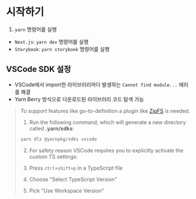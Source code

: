 # 시작하기

1. `yarn` 명령어를 실행

- `Next.js`: `yarn dev` 명령어를 실행
- `Storybook`: `yarn storybook` 명령어를 실행

## VSCode SDK 설정

- VSCode에서 import한 라이브러리마다 발생하는 `Cannot find module...` 에러를 해결
- Yarn Berry 방식으로 다운로드된 라이브러리 코드 탐색 가능

> To support features like go-to-definition a plugin like [ZipFS](https://marketplace.visualstudio.com/items?itemName=arcanis.vscode-zipfs) is needed.
>
> 1. Run the following command, which will generate a new directory called **.yarn/sdks**:
>
> ```bash
> yarn dlx @yarnpkg/sdks vscode
> ```
>
> 2. For safety reason VSCode requires you to explicitly activate the custom TS settings:
>
> 3. Press `ctrl+shift+p` in a TypeScript file
>
> 4. Choose "Select TypeScript Version"
>
> 5. Pick "Use Workspace Version"

